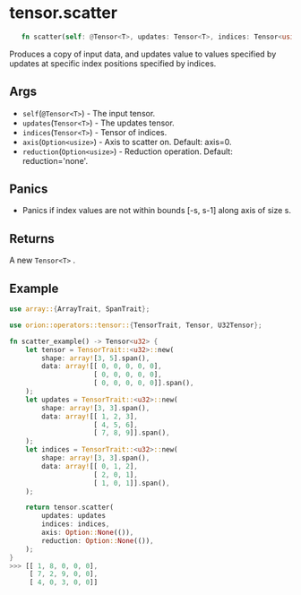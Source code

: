 # tensor.scatter

```rust 
   fn scatter(self: @Tensor<T>, updates: Tensor<T>, indices: Tensor<usize>,  axis: Option<usize>, reduction: Option<usize>) -> Tensor<T>;
```

Produces a copy of input data, and updates value to values specified by updates at specific index positions specified by indices.

## Args

* `self`(`@Tensor<T>`) - The input tensor.
* `updates`(`Tensor<T>`) - The updates tensor.
* `indices`(`Tensor<T>`) - Tensor of indices.
* `axis`(`Option<usize>`) - Axis to scatter on. Default: axis=0.
* `reduction`(`Option<usize>`) - Reduction operation. Default: reduction='none'.

## Panics

* Panics if index values are not within bounds [-s, s-1] along axis of size s.

## Returns 

A new `Tensor<T>` .

## Example

```rust
use array::{ArrayTrait, SpanTrait};

use orion::operators::tensor::{TensorTrait, Tensor, U32Tensor};

fn scatter_example() -> Tensor<u32> {
    let tensor = TensorTrait::<u32>::new(
        shape: array![3, 5].span(), 
        data: array![[ 0, 0, 0, 0, 0],
                     [ 0, 0, 0, 0, 0],
                     [ 0, 0, 0, 0, 0]].span(), 
    );
    let updates = TensorTrait::<u32>::new(
        shape: array![3, 3].span(), 
        data: array![[ 1, 2, 3],
                     [ 4, 5, 6],
                     [ 7, 8, 9]].span(), 
    );
    let indices = TensorTrait::<u32>::new(
        shape: array![3, 3].span(), 
        data: array![[ 0, 1, 2],
                     [ 2, 0, 1],
                     [ 1, 0, 1]].span(), 
    );

    return tensor.scatter(
        updates: updates
        indices: indices, 
        axis: Option::None(()), 
        reduction: Option::None(()), 
    );
}
>>> [[ 1, 8, 0, 0, 0],
     [ 7, 2, 9, 0, 0],
     [ 4, 0, 3, 0, 0]]
```
